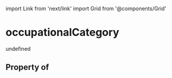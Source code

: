 import Link from 'next/link'
import Grid from '@components/Grid'

# occupationalCategory

undefined

## Property of



